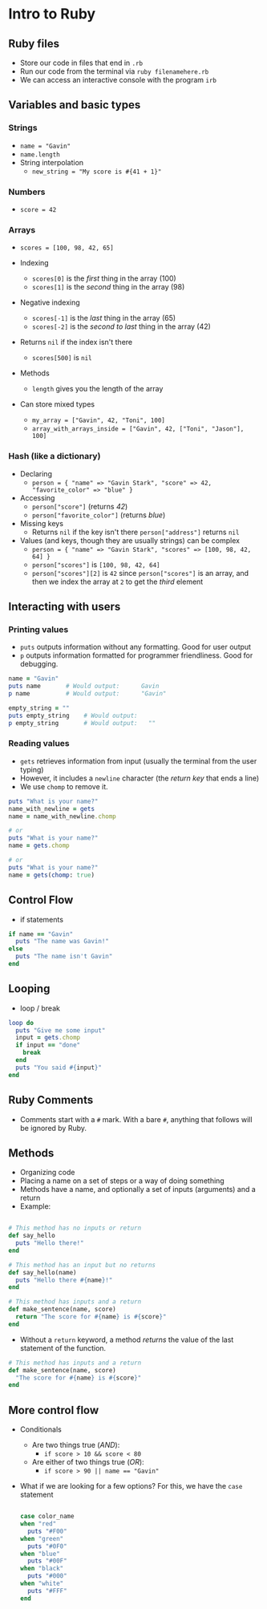 # Intro to Ruby

## Ruby files

- Store our code in files that end in `.rb`
- Run our code from the terminal via `ruby filenamehere.rb`
- We can access an interactive console with the program `irb`

## Variables and basic types

### Strings
- `name = "Gavin"`
- `name.length`
- String interpolation
  - `new_string = "My score is #{41 + 1}"`

### Numbers
- `score = 42`

### Arrays

- `scores = [100, 98, 42, 65]`

- Indexing
  - `scores[0]` is the _first_ thing in the array (100)
  - `scores[1]` is the _second_ thing in the array (98)

- Negative indexing
  - `scores[-1]` is the _last_ thing in the array (65)
  - `scores[-2]` is the _second to last_ thing in the array (42)

- Returns `nil` if the index isn't there
  - `scores[500]` is `nil`

- Methods
  - `length` gives you the length of the array

- Can store mixed types
  - `my_array = ["Gavin", 42, "Toni", 100]`
  - `array_with_arrays_inside = ["Gavin", 42, ["Toni", "Jason"], 100]`

### Hash (like a dictionary)
- Declaring
  - `person = { "name" => "Gavin Stark", "score" => 42, "favorite_color" => "blue" }`
- Accessing
  - `person["score"]` (returns _42_)
  - `person["favorite_color"]` (returns _blue_)
- Missing keys
  - Returns `nil` if the key isn't there `person["address"]` returns `nil`
- Values (and keys, though they are usually strings) can be complex
  - `person = { "name" => "Gavin Stark", "scores" => [100, 98, 42, 64] }`
  - `person["scores"]` is `[100, 98, 42, 64]`
  - `person["scores"][2]` is `42` since `person["scores"]` is an array, and then we index the array at `2` to get the _third_ element

## Interacting with users

### Printing values

- `puts` outputs information without any formatting. Good for user output
- `p` outputs information formatted for programmer friendliness. Good for debugging.

```ruby
name = "Gavin"
puts name       # Would output:      Gavin
p name          # Would output:      "Gavin"

empty_string = ""
puts empty_string    # Would output:
p empty_string       # Would output:   ""
```

### Reading values

- `gets` retrieves information from input (usually the terminal from the user typing)
- However, it includes a `newline` character (the _return key_ that ends a line)
- We use `chomp` to remove it.

```ruby
puts "What is your name?"
name_with_newline = gets
name = name_with_newline.chomp

# or
puts "What is your name?"
name = gets.chomp

# or
puts "What is your name?"
name = gets(chomp: true)
```

## Control Flow

- if statements

```ruby
if name == "Gavin"
  puts "The name was Gavin!"
else
  puts "The name isn't Gavin"
end
```

## Looping

- loop / break

```ruby
loop do
  puts "Give me some input"
  input = gets.chomp
  if input == "done"
    break
  end
  puts "You said #{input}"
end
```

## Ruby Comments

- Comments start with a `#` mark. With a bare `#`, anything that follows will be ignored by Ruby.

## Methods

- Organizing code
- Placing a name on a set of steps or a way of doing something
- Methods have a name, and optionally a set of inputs (arguments) and a return
- Example:

```ruby

# This method has no inputs or return
def say_hello
  puts "Hello there!"
end

# This method has an input but no returns
def say_hello(name)
  puts "Hello there #{name}!"
end

# This method has inputs and a return
def make_sentence(name, score)
  return "The score for #{name} is #{score}"
end
```

- Without a `return` keyword, a method _returns_ the value of the last statement of the function.

```ruby
# This method has inputs and a return
def make_sentence(name, score)
  "The score for #{name} is #{score}"
end
```

## More control flow

- Conditionals
  - Are two things true (_AND_):
    - `if score > 10 && score < 80`
  - Are either of two things true (_OR_):
    - `if score > 90 || name == "Gavin"`

- What if we are looking for a few options? For this, we have the `case` statement

  ```ruby

  case color_name
  when "red"
    puts "#F00"
  when "green"
    puts "#0F0"
  when "blue"
    puts "#00F"
  when "black"
    puts "#000"
  when "white"
    puts "#FFF"
  end
  ```
